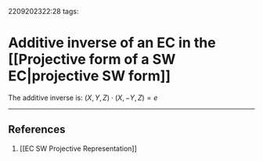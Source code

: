 2209202322:28
tags: 
# Additive inverse of an EC in the [[Projective form of a SW EC|projective SW form]]

The additive inverse is: $(X,Y,Z)\cdot(X,-Y,Z)=e$ 

---
## References
1. [[EC SW Projective Representation]]